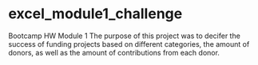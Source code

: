 # excel_module1_challenge
Bootcamp HW Module 1
The purpose of this project was to decifer the success of funding projects based on different categories,
the amount of donors, as well as the amount of contributions from each donor.

